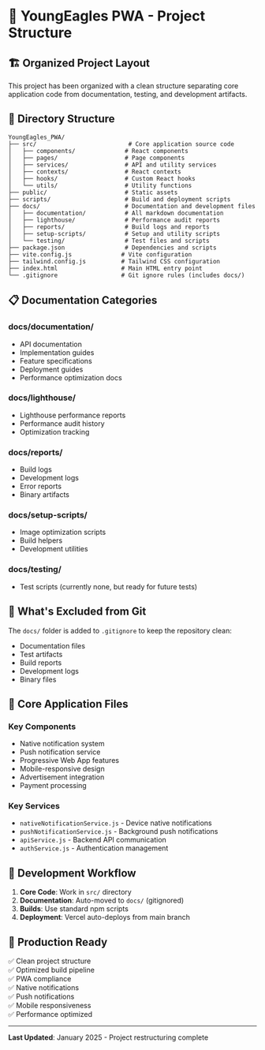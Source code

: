 # 📁 YoungEagles PWA - Project Structure

## 🏗️ **Organized Project Layout**

This project has been organized with a clean structure separating core application code from documentation, testing, and development artifacts.

## 📂 **Directory Structure**

```
YoungEagles_PWA/
├── src/                          # Core application source code
│   ├── components/              # React components
│   ├── pages/                   # Page components
│   ├── services/                # API and utility services
│   ├── contexts/                # React contexts
│   ├── hooks/                   # Custom React hooks
│   └── utils/                   # Utility functions
├── public/                      # Static assets
├── scripts/                     # Build and deployment scripts
├── docs/                        # Documentation and development files
│   ├── documentation/           # All markdown documentation
│   ├── lighthouse/              # Performance audit reports
│   ├── reports/                 # Build logs and reports
│   ├── setup-scripts/           # Setup and utility scripts
│   └── testing/                 # Test files and scripts
├── package.json                 # Dependencies and scripts
├── vite.config.js              # Vite configuration
├── tailwind.config.js          # Tailwind CSS configuration
├── index.html                  # Main HTML entry point
└── .gitignore                  # Git ignore rules (includes docs/)
```

## 📋 **Documentation Categories**

### **docs/documentation/**
- API documentation
- Implementation guides
- Feature specifications
- Deployment guides
- Performance optimization docs

### **docs/lighthouse/**
- Lighthouse performance reports
- Performance audit history
- Optimization tracking

### **docs/reports/**
- Build logs
- Development logs
- Error reports
- Binary artifacts

### **docs/setup-scripts/**
- Image optimization scripts
- Build helpers
- Development utilities

### **docs/testing/**
- Test scripts (currently none, but ready for future tests)

## 🚫 **What's Excluded from Git**

The `docs/` folder is added to `.gitignore` to keep the repository clean:
- Documentation files
- Test artifacts
- Build reports
- Development logs
- Binary files

## 🎯 **Core Application Files**

### **Key Components**
- Native notification system
- Push notification service
- Progressive Web App features
- Mobile-responsive design
- Advertisement integration
- Payment processing

### **Key Services**
- `nativeNotificationService.js` - Device native notifications
- `pushNotificationService.js` - Background push notifications
- `apiService.js` - Backend API communication
- `authService.js` - Authentication management

## 🔧 **Development Workflow**

1. **Core Code**: Work in `src/` directory
2. **Documentation**: Auto-moved to `docs/` (gitignored)
3. **Builds**: Use standard npm scripts
4. **Deployment**: Vercel auto-deploys from main branch

## 🚀 **Production Ready**

✅ Clean project structure  
✅ Optimized build pipeline  
✅ PWA compliance  
✅ Native notifications  
✅ Push notifications  
✅ Mobile responsiveness  
✅ Performance optimized  

---

**Last Updated**: January 2025 - Project restructuring complete 